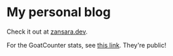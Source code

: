 # My personal blog

Check it out at [zansara.dev](https://zansara.dev).

For the GoatCounter stats, see [this link](https://zansaradev.goatcounter.com/). They're public!
